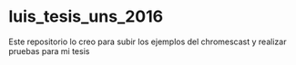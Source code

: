 # luis_tesis_uns_2016
Este repositorio lo creo para subir los ejemplos del chromescast y realizar pruebas para mi tesis
